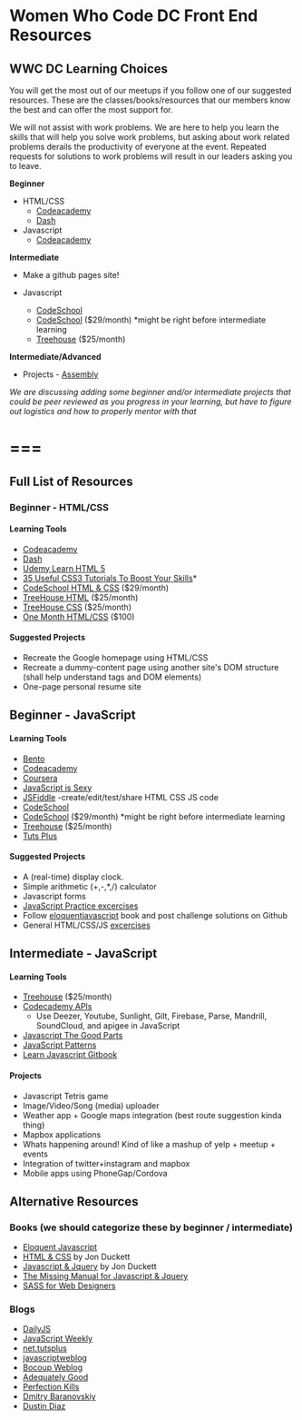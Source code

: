 # Women Who Code DC Front End Resources

## WWC DC Learning Choices
You will get the most out of our meetups if you follow one of our suggested resources. These are the classes/books/resources that our members know the best and can offer the most support for.

We will not assist with work problems. We are here to help you learn the skills that will help you solve work problems, but asking about work related problems derails the productivity of everyone at the event. Repeated requests for solutions to work problems will result in our leaders asking you to leave.

**Beginner**   

* HTML/CSS
	* [Codeacademy](http://www.codecademy.com/tracks/web)
	* [Dash](https://dash.generalassemb.ly/)
* Javascript
	* [Codeacademy](http://www.codecademy.com/tracks/javascript)
	
**Intermediate**

* Make a github pages site!

* Javascript
	* [CodeSchool](http://javascript-roadtrip.codeschool.com/)
	* [CodeSchool](https://www.codeschool.com/paths/javascript) ($29/month) *might be right before intermediate learning
	* [Treehouse](http://teamtreehouse.com/library/javascript-foundations) ($25/month)
	
**Intermediate/Advanced**

* Projects - [Assembly](https://assembly.com/)

*We are discussing adding some beginner and/or intermediate projects that could be peer reviewed as you progress in your learning, but have to figure out logistics and how to properly mentor with that*

===
===

## Full List of Resources

### Beginner - HTML/CSS

#### Learning Tools
* [Codeacademy](http://www.codecademy.com/tracks/web)
* [Dash](https://dash.generalassemb.ly/)
* [Udemy Learn HTML 5](https://www.udemy.com/html5-html-html-html5/?dtcode=efh1xfL29IgV) 
* [35 Useful CSS3 Tutorials To Boost Your Skills](http://www.tripwiremagazine.com/2012/06/css3-tutorials.html)* 
* [CodeSchool HTML & CSS](https://www.codeschool.com/paths/html-css) ($29/month)
* [TreeHouse HTML](http://teamtreehouse.com/library/topic:learn-html) ($25/month)
* [TreeHouse CSS](http://teamtreehouse.com/library/topic:learn-css) ($25/month)
* [One Month HTML/CSS](https://onemonth.com/courses/one-month-html) ($100)

#### Suggested Projects
* Recreate the Google homepage using HTML/CSS
* Recreate a dummy-content page using another site's DOM structure (shall help understand tags and DOM elements)
* One-page personal resume site

## Beginner - JavaScript

#### Learning Tools
* [Bento](https://www.bento.io/)
* [Codeacademy](http://www.codecademy.com/tracks/javascript)
* [Coursera](https://www.coursera.org/)
* [JavaScript is Sexy](http://javascriptissexy.com/)
* [JSFiddle](http://jsfiddle.net/) -create/edit/test/share HTML CSS JS code
* [CodeSchool](http://javascript-roadtrip.codeschool.com/)
* [CodeSchool](https://www.codeschool.com/paths/javascript) ($29/month) *might be right before intermediate learning
* [Treehouse](http://teamtreehouse.com/library/javascript-foundations) ($25/month)
* [Tuts Plus](http://code.tutsplus.com/)

#### Suggested Projects
* A (real-time) display clock.
* Simple arithmetic (+,-,*,/) calculator
* Javascript forms
* [JavaScript Practice excercises](http://www.w3resource.com/javascript-exercises/)
* Follow [eloquentjavascript](http://eloquentjavascript.net/) book and post challenge solutions on Github
* General HTML/CSS/JS [excercises](http://www.teaching-materials.org/exercises/)

## Intermediate - JavaScript

#### Learning Tools
* [Treehouse](http://teamtreehouse.com/library/javascript-foundations) ($25/month)
* [Codecademy APIs](http://www.codecademy.com/blog/52-learn-apis-with-codecademy)
	* Use Deezer, Youtube, Sunlight, Gilt, Firebase, Parse, Mandrill, SoundCloud, and apigee in JavaScript
* [Javascript The Good Parts](http://www.amazon.com/JavaScript-Good-Parts-Douglas-Crockford/dp/0596517742)
* [JavaScript Patterns](http://shichuan.github.io/javascript-patterns/)
* [Learn Javascript Gitbook](http://gitbookio.gitbooks.io/javascript/content/)

#### Projects
* Javascript Tetris game
* Image/Video/Song (media) uploader
* Weather app + Google maps integration (best route suggestion kinda thing)
* Mapbox applications
* Whats happening around! Kind of like a mashup of yelp + meetup + events
* Integration of twitter+instagram and mapbox
* Mobile apps using PhoneGap/Cordova



## Alternative Resources
### Books (we should categorize these by beginner / intermediate)
* [Eloquent Javascript](http://eloquentjavascript.net/)
* [HTML & CSS](http://www.amazon.com/HTML-CSS-Design-Build-Websites/dp/1118008189) by Jon Duckett
* [Javascript & Jquery](http://www.amazon.com/JavaScript-JQuery-Interactive-Front-End-Development/dp/1118531647) by Jon Duckett
* [The Missing Manual for Javascript & Jquery](http://www.amazon.com/JavaScript-jQuery-The-Missing-Manual/dp/1449399029)
* [SASS for Web Designers](http://www.abookapart.com/products/sass-for-web-designers)

### Blogs
* [DailyJS](//dailyjs.com)
* [JavaScript Weekly](http://javascriptweekly.com/)
* [net.tutsplus](http://net.tutsplus.com/?s=javascript)
* [javascriptweblog](http://javascriptweblog.wordpress.com/)
* [Bocoup Weblog](http://weblog.bocoup.com/)
* [Adequately Good](http://www.adequatelygood.com/)
* [Perfection Kills](http://perfectionkills.com/)
* [Dmitry Baranovskiy](http://dmitry.baranovskiy.com/)
* [Dustin Diaz](http://dustindiaz.com/)

